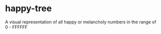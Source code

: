# happy-tree

A visual representation of all happy or melancholy numbers in the range of
0 - FFFFFF
